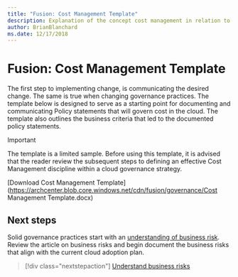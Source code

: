 ```yaml
---
title: "Fusion: Cost Management Template"
description: Explanation of the concept cost management in relation to cloud governance
author: BrianBlanchard
ms.date: 12/17/2018
---
```


# Fusion: Cost Management Template

The first step to implementing change, is communicating the desired change. The same is true when changing governance practices. The template below is designed to serve as a starting point for documenting and communicating Policy statements that will govern cost in the cloud. The template also outlines the business criteria that led to the documented policy statements.

> [!IMPORTANT]
> The template is a limited sample. Before using this template, it is advised that the reader review the subsequent steps to defining an effective Cost Management discipline within a cloud governance strategy.

[Download Cost Management Template](https://archcenter.blob.core.windows.net/cdn/fusion/governance/Cost Management Template.docx)

## Next steps

Solid governance practices start with an [understanding of business risk](./business-risks.md). Review the article on business risks and begin document the business risks that align with the current cloud adoption plan.

> [!div class="nextstepaction"]
> [Understand business risks](./business-risks.md)